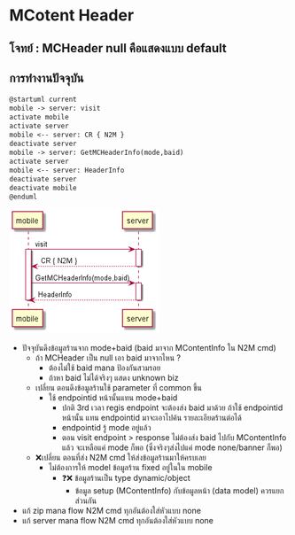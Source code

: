 # MCotent Header

## โจทย์ : MCHeader null คือแสดงแบบ default
## การทำงานปัจจุบัน

```plantuml
@startuml current
mobile -> server: visit
activate mobile
activate server
mobile <-- server: CR { N2M }
deactivate server
mobile -> server: GetMCHeaderInfo(mode,baid)
activate server
mobile <-- server: HeaderInfo
deactivate server
deactivate mobile
@enduml
```
![](out/MCotent%20Header/current.png)

- ปัจจุบันดึงข้อมูลร้านจาก mode+baid (baid มาจาก MContentInfo ใน N2M cmd)
    - ถ้า MCHeader เป็น null เอา baid มาจากไหน ?
        - ต้องไม่ใช้ baid mana ป้องกันสวมรอย
        - ถ้าหา baid ไม่ได้จริงๆ แสดง unknown biz
    - เปลี่ยน ตอนดึงข้อมูลร้านใช้ parameter ที่ common ขึ้น
        - ใช้ endpointid หน้านั้นแทน mode+baid
            - ปกติ 3rd เวลา regis endpoint จะต้องส่ง baid มาด้วย ถ้าใช้ endpointid หน้านั้น แทน endpointid มาจะเอาไปค้น รายละเอียดร้านต่อได้
            - endpointid รู้ mode อยู่แล้ว
            - ตอน visit endpoint > response ไม่ต้องส่ง baid ไปกับ MContentInfo แล้ว จะเหลือแค่ mode ก็พอ (ซึ่งจริงๆส่งไปแค่ mode none/banner ก็พอ)
    - ❌เปลี่ยน ตอนที่ส่ง N2M cmd ให้ส่งข้อมูลร้านมาให้ครบเลย
        - ไม่ต้องการให้ model ข้อมูลร้าน fixed อยู่ในใน mobile
            - ❓❌ ข้อมูลร้านเป็น type dynamic/object
                - ข้อมูล setup (MContentInfo) กับข้อมูลหน้า (data model) ควรแยกส่วนกัน
- แก้ zip mana flow N2M cmd ทุกอันต้องใส่หัวแบบ none
- แก้ server mana flow N2M cmd ทุกอันต้องใส่หัวแบบ none
